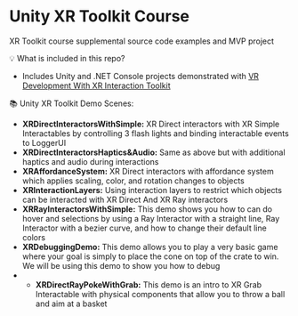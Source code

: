 # Unity XR Toolkit Course
XR Toolkit course supplemental source code examples and MVP project

💡 What is included in this repo? 
* Includes Unity and .NET Console projects demonstrated with [VR Development With XR Interaction Toolkit](https://www.learnxr.io/vr-development-with-xr-toolkit)

📚 Unity XR Toolkit Demo Scenes:
* **XRDirectInteractorsWithSimple:** XR Direct interactors with XR Simple Interactables by controlling 3 flash lights and binding interactable events to LoggerUI
* **XRDirectInteractorsHaptics&Audio:** Same as above but with additional haptics and audio during interactions
* **XRAffordanceSystem:** XR Direct interactors with affordance system which applies scaling, color, and rotation changes to objects
* **XRInteractionLayers:** Using interaction layers to restrict which objects can be interacted with XR Direct And XR Ray interactors
* **XRRayInteractorsWithSimple:** This demo shows you how to can do hover and selections by using a Ray Interactor with a straight line, Ray Interactor with a bezier curve, and how to change their default line colors
* **XRDebuggingDemo:** This demo allows you to play a very basic game where your goal is simply to place the cone on top of the crate to win. We will be using this demo to show you how to debug
* * **XRDirectRayPokeWithGrab:** This demo is an intro to XR Grab Interactable with physical components that allow you to throw a ball and aim at a basket